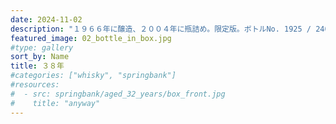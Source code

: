 ```yaml
---
date: 2024-11-02
description: "１９６６年に醸造、２００４年に瓶詰め。限定版。ボトルNo. 1925 / 2400"
featured_image: 02_bottle_in_box.jpg
#type: gallery
sort_by: Name
title: ３８年
#categories: ["whisky", "springbank"]
#resources:
#  - src: springbank/aged_32_years/box_front.jpg
#    title: "anyway"
---
```


